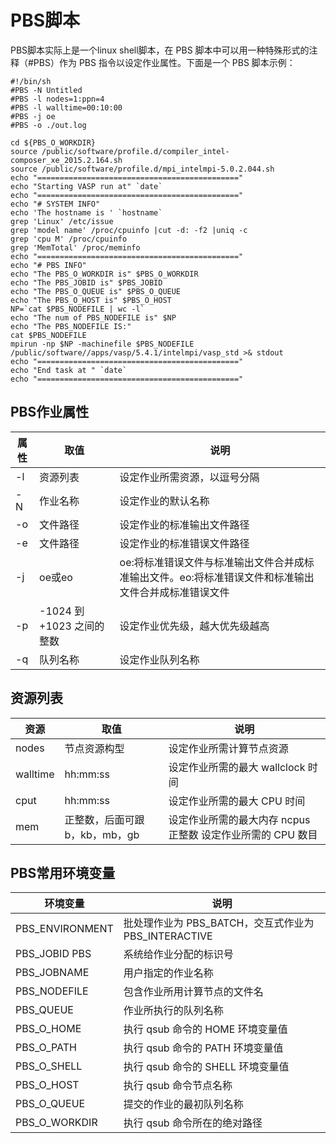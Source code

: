# PBS脚本

PBS脚本实际上是一个linux shell脚本，在 PBS 脚本中可以用一种特殊形式的注释（#PBS）作为 PBS 指令以设定作业属性。下面是一个 PBS 脚本示例：

```shell
#!/bin/sh
#PBS -N Untitled
#PBS -l nodes=1:ppn=4
#PBS -l walltime=00:10:00
#PBS -j oe
#PBS -o ./out.log

cd ${PBS_O_WORKDIR}
source /public/software/profile.d/compiler_intel-composer_xe_2015.2.164.sh
source /public/software/profile.d/mpi_intelmpi-5.0.2.044.sh
echo "============================================="
echo "Starting VASP run at" `date` 
echo "============================================="
echo "# SYSTEM INFO"
echo 'The hostname is ' `hostname`  
grep 'Linux' /etc/issue 
grep 'model name' /proc/cpuinfo |cut -d: -f2 |uniq -c
grep 'cpu M' /proc/cpuinfo 
grep 'MemTotal' /proc/meminfo
echo "============================================="
echo "# PBS INFO"
echo "The PBS_O_WORKDIR is" $PBS_O_WORKDIR
echo "The PBS_JOBID is" $PBS_JOBID
echo "The PBS_O_QUEUE is" $PBS_O_QUEUE
echo "The PBS_O_HOST is" $PBS_O_HOST
NP=`cat $PBS_NODEFILE | wc -l`
echo "The num of PBS_NODEFILE is" $NP
echo "The PBS_NODEFILE IS:" 
cat $PBS_NODEFILE
mpirun -np $NP -machinefile $PBS_NODEFILE /public/software//apps/vasp/5.4.1/intelmpi/vasp_std >& stdout
echo "============================================="
echo "End task at " `date`  
echo "============================================="
```

## PBS作业属性

| 属性 | 取值                      | 说明                                                         |
| ---- | ------------------------- | ------------------------------------------------------------ |
| -l   | 资源列表                  | 设定作业所需资源，以逗号分隔                                 |
| -N   | 作业名称                  | 设定作业的默认名称                                           |
| -o   | 文件路径                  | 设定作业的标准输出文件路径                                   |
| -e   | 文件路径                  | 设定作业的标准错误文件路径                                   |
| -j   | oe或eo                    | oe:将标准错误文件与标准输出文件合并成标准输出文件。eo:将标准错误文件和标准输出文件合并成标准错误文件 |
| -p   | -1024 到 +1023 之间的整数 | 设定作业优先级，越大优先级越高                               |
| -q   | 队列名称                  | 设定作业队列名称                                             |

##  资源列表

| 资源     | 取值                           | 说明                                                         |
| -------- | ------------------------------ | ------------------------------------------------------------ |
| nodes    | 节点资源构型                   | 设定作业所需计算节点资源                                     |
| walltime | hh:mm:ss                       | 设定作业所需的最大 wallclock 时间                            |
| cput     | hh:mm:ss                       | 设定作业所需的最大 CPU 时间                                  |
| mem      | 正整数，后面可跟 b，kb，mb，gb | 设定作业所需的最大内存  ncpus 正整数 设定作业所需的 CPU 数目 |

## PBS常用环境变量

| 环境变量        | 说明                                                 |
| --------------- | ---------------------------------------------------- |
| PBS_ENVIRONMENT | 批处理作业为 PBS_BATCH，交互式作业为 PBS_INTERACTIVE |
| PBS_JOBID PBS   | 系统给作业分配的标识号                               |
| PBS_JOBNAME     | 用户指定的作业名称                                   |
| PBS_NODEFILE    | 包含作业所用计算节点的文件名                         |
| PBS_QUEUE       | 作业所执行的队列名称                                 |
| PBS_O_HOME      | 执行 qsub 命令的 HOME 环境变量值                     |
| PBS_O_PATH      | 执行 qsub 命令的 PATH 环境变量值                     |
| PBS_O_SHELL     | 执行 qsub 命令的 SHELL 环境变量值                    |
| PBS_O_HOST      | 执行 qsub 命令节点名称                               |
| PBS_O_QUEUE     | 提交的作业的最初队列名称                             |
| PBS_O_WORKDIR   | 执行 qsub 命令所在的绝对路径                         |

